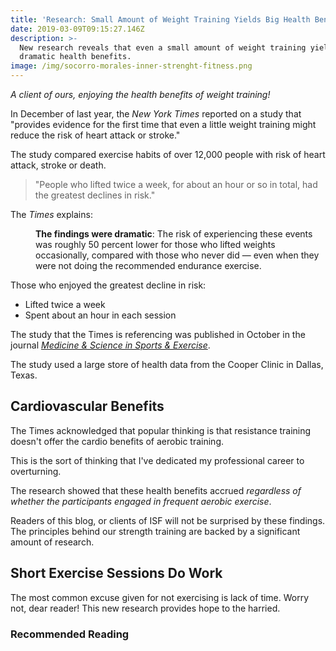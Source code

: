 ```yaml
---
title: 'Research: Small Amount of Weight Training Yields Big Health Benefits'
date: 2019-03-09T09:15:27.146Z
description: >-
  New research reveals that even a small amount of weight training yields
  dramatic health benefits.
image: /img/socorro-morales-inner-strenght-fitness.png
---
```

_A client of ours, enjoying the health benefits of weight training!_

In December of last year, the _New York Times_ reported on a study that "provides evidence for the first time that even a little weight training might reduce the risk of heart attack or stroke."

The study compared exercise habits of over 12,000 people with risk of heart attack, stroke or death. 

> "People who lifted twice a week, for about an hour or so in total, had the greatest declines in risk." 

The _Times_ explains: 

<p style="margin-left: 40px"><strong>The findings were dramatic</strong>: The risk of experiencing these events was roughly 50 percent lower for those who lifted weights occasionally, compared with those who never did — even when they were not doing the recommended endurance exercise. </p>

Those who enjoyed the greatest decline in risk: 

* Lifted twice a week
* Spent about an hour in each session

The study that the Times is referencing was published in October in the journal [_Medicine & Science in Sports & Exercise_](http://www.ovid.com/site/catalog/journals/586.jsp). 

The study used a large store of health data from the Cooper Clinic in Dallas, Texas.

## Cardiovascular Benefits

The Times acknowledged that popular thinking is that resistance training doesn't offer the cardio benefits of aerobic training. 

This is the sort of thinking that I've dedicated my professional career to overturning. 

The research showed that these health benefits accrued _regardless of whether the participants engaged in frequent aerobic exercise_.  

Readers of this blog, or clients of ISF will not be surprised by these findings. The principles behind our strength training are backed by a significant amount of research.

## Short Exercise Sessions Do Work

The most common excuse given for not exercising is lack of time.  Worry not, dear reader!  This new research provides hope to the harried.

### Recommended Reading
